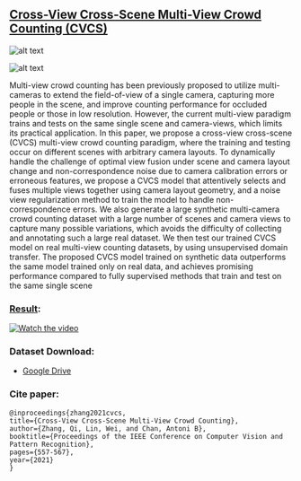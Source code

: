 ## [Cross-View Cross-Scene Multi-View Crowd Counting (CVCS)](https://openaccess.thecvf.com/content/CVPR2021/papers/Zhang_Cross-View_Cross-Scene_Multi-View_Crowd_Counting_CVPR_2021_paper.pdf)

![alt text](http://visal.cs.cityu.edu.hk/wp/wp-content/uploads/pipeline-1.jpg)

![alt text](http://visal.cs.cityu.edu.hk/wp/wp-content/uploads/model.jpg)

Multi-view crowd counting has been previously proposed to utilize multi-cameras to extend the field-of-view of a single camera, capturing more people in the scene, and improve counting performance for occluded people or those in low resolution. However, the current multi-view paradigm trains and tests on the same single scene and camera-views, which limits its practical application. In this paper, we propose a cross-view cross-scene (CVCS) multi-view crowd counting paradigm, where the training and testing occur on different scenes with arbitrary camera layouts. To dynamically handle the challenge of optimal view fusion under scene and camera layout change and non-correspondence noise due to camera calibration errors or erroneous features, we propose a CVCS model that attentively selects and fuses multiple views together using camera layout geometry, and a noise view regularization method to train the model to handle non-correspondence errors. We also generate a large synthetic multi-camera crowd counting dataset with a large number of scenes and camera views to capture many possible variations, which avoids the difficulty of collecting and annotating such a large real dataset. We then test our trained CVCS model on real multi-view counting datasets, by using unsupervised domain transfer. The proposed CVCS model trained on synthetic data outperforms the same model trained only on real data, and achieves promising performance compared to fully supervised methods that train and test on the same single scene

### [Result](http://visal.cs.cityu.edu.hk/demos/cvcs_results/):

   [![Watch the video](https://img.youtube.com/vi/9dDvp92zNfY/hqdefault.jpg)](https://youtu.be/9dDvp92zNfY)

### Dataset Download:

- [Google Drive](https://drive.google.com/drive/folders/1fcUM4sXOdW-TJa2exLrwhxjvZ6lTbh-4?usp=sharing)
   
### Cite paper:
    @inproceedings{zhang2021cvcs,
    title={Cross-View Cross-Scene Multi-View Crowd Counting},
    author={Zhang, Qi, Lin, Wei, and Chan, Antoni B},
    booktitle={Proceedings of the IEEE Conference on Computer Vision and Pattern Recognition},
    pages={557-567},
    year={2021}
    }

